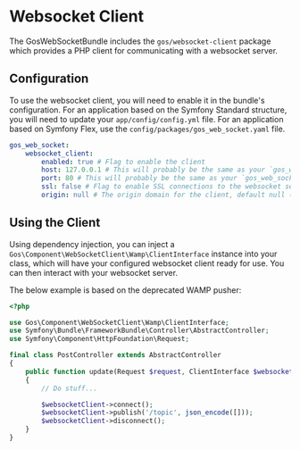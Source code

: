 # Websocket Client

The GosWebSocketBundle includes the `gos/websocket-client` package which provides a PHP client for communicating with a websocket server.

## Configuration

To use the websocket client, you will need to enable it in the bundle's configuration. For an application based on the Symfony Standard structure, you will need to update your `app/config/config.yml` file. For an application based on Symfony Flex, use the `config/packages/gos_web_socket.yaml` file.

```yaml
gos_web_socket:
    websocket_client:
        enabled: true # Flag to enable the client
        host: 127.0.0.1 # This will probably be the same as your `gos_web_socket.server.host` value
        port: 80 # This will probably be the same as your `gos_web_socket.server.port` value
        ssl: false # Flag to enable SSL connections to the websocket server, default false
        origin: null # The origin domain for the client, default null (if origin checking is enabled on your websocket server, this value must be allowed)
```

## Using the Client

Using dependency injection, you can inject a `Gos\Component\WebSocketClient\Wamp\ClientInterface` instance into your class, which will have your configured websocket client ready for use. You can then interact with your websocket server.

The below example is based on the deprecated WAMP pusher:

```php
<?php

use Gos\Component\WebSocketClient\Wamp\ClientInterface;
use Symfony\Bundle\FrameworkBundle\Controller\AbstractController;
use Symfony\Component\HttpFoundation\Request;

final class PostController extends AbstractController
{
    public function update(Request $request, ClientInterface $websocketClient)
    {
        // Do stuff...

        $websocketClient->connect();
        $websocketClient->publish('/topic', json_encode([]));
        $websocketClient->disconnect();
    }
}
```
